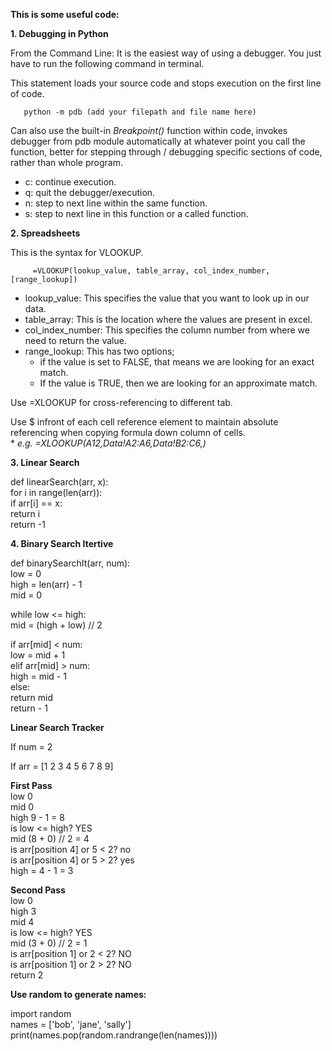**This is some useful code:**

**1. Debugging in Python**

   From the Command Line: It is the easiest way of using a debugger. You just have to run the following command in terminal.

   This statement loads your source code and stops execution on the first line of code.

       python -m pdb (add your filepath and file name here)

   Can also use the built-in _Breakpoint()_ function within code, invokes debugger from pdb module automatically at whatever point you call the function, better for stepping through / debugging specific sections of code, rather than whole program.

   * c: continue execution.
   * q: quit the debugger/execution.
   * n: step to next line within the same function.
   * s: step to next line in this function or a called function.


**2. Spreadsheets**

   This is the syntax for VLOOKUP.

         =VLOOKUP(lookup_value, table_array, col_index_number,[range_lookup])

   * lookup_value: This specifies the value that you want to look up in our data.
   * table_array: This is the location where the values are present in excel.
   * col_index_number: This specifies the column number from where we need to return the value.
   * range_lookup: This has two options;
      * if the value is set to FALSE, that means we are looking for an exact match.
      * If the value is TRUE, then we are looking for an approximate match.
    

   Use =XLOOKUP for cross-referencing to different tab.

   Use $ infront of each cell reference element to maintain absolute referencing when copying formula down column of cells.<br>
      * _e.g. =XLOOKUP(A12,Data!$A$2:$A$6,Data!$B$2:$C$6,)_


**3. Linear Search**

   def linearSearch(arr, x):<br>
      for i in range(len(arr)):<br>
         if arr[i] == x:<br>
            return i<br>
      return -1<br>

**4. Binary Search Itertive**

def binarySearchIt(arr, num):<br>
    low = 0<br>
    high = len(arr) - 1<br>
    mid = 0<br>

while low <= high:<br>
mid = (high + low) // 2<br>

if arr[mid] < num:<br>
low = mid + 1<br>
elif arr[mid] > num:<br>
high = mid - 1<br>
else:<br>
return mid<br>
return - 1<br>

**Linear Search Tracker**

If num = 2

If arr = [1 2 3 4 5 6 7 8 9]

**First Pass**<br>
low 0<br>
mid 0<br>
high 9 - 1 = 8<br>
is low <= high? YES<br>
mid (8 + 0) // 2 = 4<br>
is arr[position 4] or 5 < 2? no<br>
is arr[position 4] or 5 > 2? yes<br>
high = 4 - 1 = 3<br>

**Second Pass**<br>
low 0<br>
high 3<br>
mid 4<br>
is low <= high? YES<br>
mid (3 + 0) // 2 = 1<br>
is arr[position 1] or 2 < 2? NO<br>
is arr[position 1] or 2 > 2? NO<br>
return 2<br>

**Use random to generate names:**

import random <br>
names = ['bob', 'jane', 'sally'] <br>
print(names.pop(random.randrange(len(names))))
